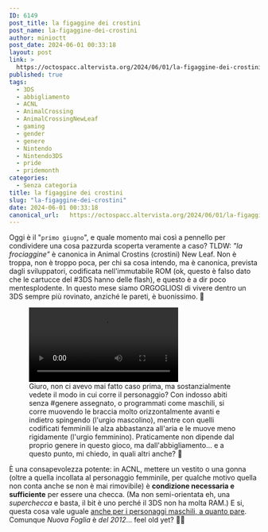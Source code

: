 ```yaml
---
ID: 6149
post_title: la figaggine dei crostini
post_name: la-figaggine-dei-crostini
author: minioctt
post_date: 2024-06-01 00:33:18
layout: post
link: >
  https://octospacc.altervista.org/2024/06/01/la-figaggine-dei-crostini/
published: true
tags:
  - 3DS
  - abbigliamento
  - ACNL
  - AnimalCrossing
  - AnimalCrossingNewLeaf
  - gaming
  - gender
  - genere
  - Nintendo
  - Nintendo3DS
  - pride
  - pridemonth
categories:
  - Senza categoria
title: la figaggine dei crostini
slug: "la-figaggine-dei-crostini"
date: 2024-06-01 00:33:18
canonical_url:   https://octospacc.altervista.org/2024/06/01/la-figaggine-dei-crostini/
---
```

<!-- wp:paragraph -->
<p markdown="1">Oggi è il "<code>primo giugno</code>", e quale momento mai così a pennello per condividere una cosa pazzurda scoperta veramente a caso? TLDW: <em>"la frociaggine"</em> è canonica in Animal Crostins (crostini) New Leaf. Non è troppa, non è troppo poca, per chi sa cosa intendo, ma è canonica, prevista dagli sviluppatori, codificata nell'immutabile ROM (ok, questo è falso dato che le cartucce del #3DS hanno delle flash), e questo è a dir poco mentesplodente. In questo mese siamo ORGOGLIOSI di vivere dentro un 3DS sempre più rovinato, anziché le pareti, è buonissimo. 🤯️</p>
<!-- /wp:paragraph -->

<!-- wp:paragraph -->
<p markdown="1"></p>
<!-- /wp:paragraph -->

<!-- wp:video {"id":6148} -->
<figure class="wp-block-video"><video controls src="https://octospacc.github.io/microblog-mirror/assets/uploads/2024/06/wp-1717193148771.mp4"></video><figcaption class="wp-element-caption">Giuro, non ci avevo mai fatto caso prima, ma sostanzialmente vedete il modo in cui corre il personaggio? Con indosso abiti senza #genere assegnato, o programmati come maschili, si corre muovendo le braccia molto orizzontalmente avanti e indietro spingendo (l'urgio mascolino), mentre con quelli codificati femminili le alza abbastanza all'aria e le muove meno rigidamente (l'urgio femminino). Praticamente non dipende dal proprio genere in questo gioco, ma dall'abbigliamento... e a questo punto, mi chiedo, in quali altri anche? 🤔️</figcaption></figure>
<!-- /wp:video -->

<!-- wp:paragraph -->
<p markdown="1"></p>
<!-- /wp:paragraph -->

<!-- wp:paragraph -->
<p markdown="1">È una consapevolezza potente: in ACNL, mettere un vestito o una gonna (oltre a quella incollata al personaggio femminile, per qualche motivo quella non conta anche se non è mai rimovibile) è <strong>condizione necessaria e sufficiente</strong> per essere una checca. (Ma non semi-orientata eh, una <em>superchecca</em> e basta, il bit è uno perché il 3DS non ha molta RAM.) E si, questa cosa vale uguale <a href="https://gamefaqs.gamespot.com/boards/997811-animal-crossing-new-leaf/66458638">anche per i personaggi maschili, a quanto pare</a>. Comunque <em>Nuova Foglia</em> è <em>del 2012</em>... feel old yet? 😮‍💨️</p>
<!-- /wp:paragraph -->